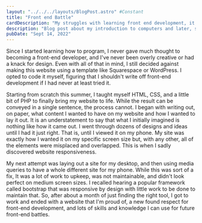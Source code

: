```yaml
---
layout: "../../../layouts/BlogPost.astro" #Constant
title: "Front end Battle"
cardDescription: "My struggles with learning front end development, it's secret dark side, and where I stand now"
description: "Blog post about my introduction to computers and later, software development."
pubDate: "Sept 14, 2022"
---
```

Since I started learning how to program, I never gave much thought to becoming a front-end developer, and I've never been overly creative or
had a knack for design. Even with all of that in mind, I still decided against making this website using a template like Squarespace or
WordPress. I opted to code it myself, figuring that I shouldn't write off front-end development if I had never at least tried it.

Starting from scratch this summer, I taught myself HTML, CSS, and a little bit of PHP to finally bring my website to life. While the result
can be conveyed in a single sentence, the process cannot. I began with writing out, on paper, what content I wanted to have on my website and
how I wanted to lay it out. It is an understatement to say that what I initially imagined is nothing like how it came out. I went through
dozens of designs and ideas until I had it just right. That is, until I viewed it on my phone. My site was exactly how I wanted it on my
specific screen size but, with any other, all of the elements were misplaced and overlapped. This is when I sadly discovered website
responsiveness.

My next attempt was laying out a site for my desktop, and then using media queries to have a whole different site for my phone. While this was
sort of a fix, It was a lot of work to upkeep, was not maintainable, and didn't look perfect on medium screen sizes. I recalled hearing a
popular framework called bootstrap that was responsive by design with little work to be done to maintain that. So, after about a month of just
finding the right tool, I got to work and ended with a website that I'm proud of, a new found respect for front-end development, and lots of
skills and knowledge I can use for future front-end battles.